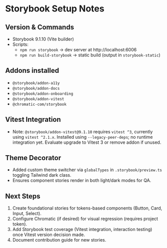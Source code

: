# Storybook Setup Notes

## Version & Commands
- Storybook 9.1.10 (Vite builder)
- Scripts:
  - `npm run storybook` → dev server at http://localhost:6006
  - `npm run build-storybook` → static build (output in `storybook-static`)

## Addons installed
- `@storybook/addon-a11y`
- `@storybook/addon-docs`
- `@storybook/addon-onboarding`
- `@storybook/addon-vitest`
- `@chromatic-com/storybook`

## Vitest Integration
- Note: `@storybook/addon-vitest@9.1.10` requires `vitest ^3`, currently using `vitest ^2.1.x`. Installed using `--legacy-peer-deps`; no runtime integration yet. Evaluate upgrade to Vitest 3 or remove addon if unused.

## Theme Decorator
- Added custom theme switcher via `globalTypes` in `.storybook/preview.ts` toggling Tailwind dark class.
- Ensures component stories render in both light/dark modes for QA.

## Next Steps
1. Create foundational stories for tokens-based components (Button, Card, Input, Select).
2. Configure Chromatic (if desired) for visual regression (requires project token).
3. Add Storybook test coverage (Vitest integration, interaction testing) once Vitest version decision made.
4. Document contribution guide for new stories.
